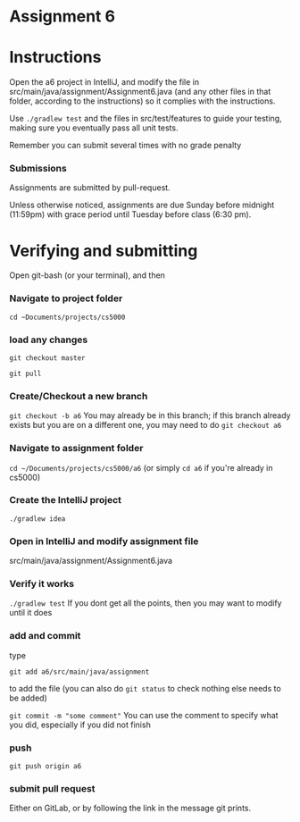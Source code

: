 Assignment 6
===

# Instructions

Open the a6 project in IntelliJ, and modify the file in src/main/java/assignment/Assignment6.java (and any other files in that folder, according to the instructions) so it complies with the instructions. 

Use `./gradlew test` and the files in src/test/features to guide your testing, making sure you eventually pass all unit tests.

Remember you can submit several times with no grade penalty
### Submissions
Assignments are submitted by pull-request.

Unless otherwise noticed, assignments are due Sunday before midnight (11:59pm) with grace period until Tuesday before class (6:30 pm).

# Verifying and submitting
Open git-bash (or your terminal), and then

### Navigate to project folder
```cd ~Documents/projects/cs5000```

### load any changes
```git checkout master```

```git pull```

### Create/Checkout a new branch
```git checkout -b a6``` 
You may already be in this branch; if this branch already exists but you are on a different one, you may need to do ```git checkout a6```

### Navigate to assignment folder
```cd ~/Documents/projects/cs5000/a6```   (or simply ```cd a6``` if you're already in cs5000)

### Create the IntelliJ project
```./gradlew idea```

### Open in IntelliJ and modify assignment file
 src/main/java/assignment/Assignment6.java

### Verify it works
```./gradlew test```
If you dont get all the points, then you may want to modify until it does


### add and commit
type

```git add a6/src/main/java/assignment```

to add the file (you can also do ```git status``` to check nothing else needs to be added) 

```git commit -m "some comment"```
You can use the comment to specify what you did, especially if you did not finish

### push
```git push origin a6```

### submit pull request
Either on GitLab, or by following the link in the message git prints.

